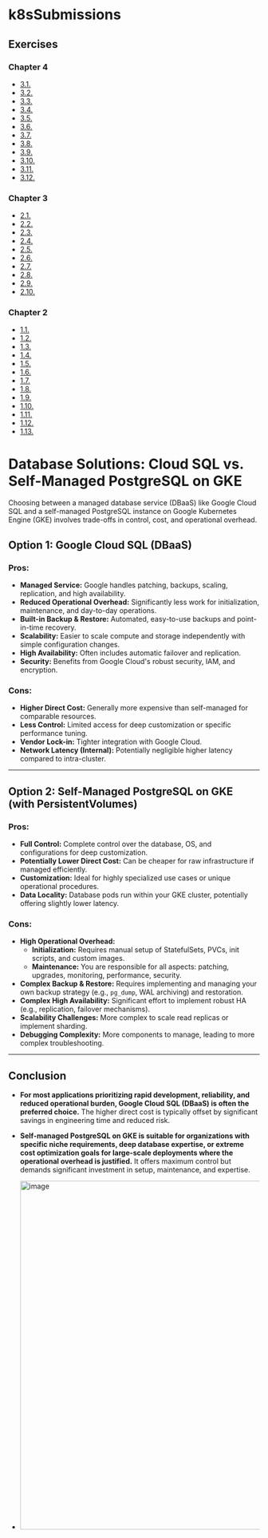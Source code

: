 # k8sSubmissions

## Exercises

### Chapter 4

- [3.1.](https://github.com/mhonganm/k8sSubmissions/releases/tag/3.1)
- [3.2.](https://github.com/mhonganm/k8sSubmissions/releases/tag/3.2)
- [3.3.](https://github.com/mhonganm/k8sSubmissions/releases/tag/3.3)
- [3.4.](https://github.com/mhonganm/k8sSubmissions/releases/tag/3.4)
- [3.5.](https://github.com/mhonganm/k8sSubmissions/releases/tag/3.5)
- [3.6.](https://github.com/mhonganm/k8sSubmissions/releases/tag/3.6)
- [3.7.](https://github.com/mhonganm/k8sSubmissions/releases/tag/3.7)
- [3.8.](https://github.com/mhonganm/k8sSubmissions/releases/tag/3.8)
- [3.9.](https://github.com/mhonganm/k8sSubmissions/releases/tag/3.9)
- [3.10.](https://github.com/mhonganm/k8sSubmissions/releases/tag/3.10)
- [3.11.](https://github.com/mhonganm/k8sSubmissions/releases/tag/3.11)
- [3.12.](https://github.com/mhonganm/k8sSubmissions/releases/tag/3.12)
  
### Chapter 3

- [2.1.](https://github.com/mhonganm/k8sSubmissions/releases/tag/2.1)
- [2.2.](https://github.com/mhonganm/k8sSubmissions/releases/tag/2.2)
- [2.3.](https://github.com/mhonganm/k8sSubmissions/releases/tag/2.3)
- [2.4.](https://github.com/mhonganm/k8sSubmissions/releases/tag/2.4)
- [2.5.](https://github.com/mhonganm/k8sSubmissions/releases/tag/2.5)
- [2.6.](https://github.com/mhonganm/k8sSubmissions/releases/tag/2.6)
- [2.7.](https://github.com/mhonganm/k8sSubmissions/releases/tag/2.7)
- [2.8.](https://github.com/mhonganm/k8sSubmissions/releases/tag/2.8)
- [2.9.](https://github.com/mhonganm/k8sSubmissions/releases/tag/2.9)
- [2.10.](https://github.com/mhonganm/k8sSubmissions/releases/tag/2.10)

### Chapter 2

- [1.1.](https://github.com/mhonganm/k8sSubmissions/releases/tag/1.1)
- [1.2.](https://github.com/mhonganm/k8sSubmissions/releases/tag/1.2)
- [1.3.](https://github.com/mhonganm/k8sSubmissions/releases/tag/1.3)
- [1.4.](https://github.com/mhonganm/k8sSubmissions/releases/tag/1.4)
- [1.5.](https://github.com/mhonganm/k8sSubmissions/releases/tag/1.5)
- [1.6.](https://github.com/mhonganm/k8sSubmissions/releases/tag/1.6)
- [1.7.](https://github.com/mhonganm/k8sSubmissions/releases/tag/1.7)
- [1.8.](https://github.com/mhonganm/k8sSubmissions/releases/tag/1.8)
- [1.9.](https://github.com/mhonganm/k8sSubmissions/releases/tag/1.9)
- [1.10.](https://github.com/mhonganm/k8sSubmissions/releases/tag/1.10)
- [1.11.](https://github.com/mhonganm/k8sSubmissions/releases/tag/1.11)
- [1.12.](https://github.com/mhonganm/k8sSubmissions/releases/tag/1.12)
- [1.13.](https://github.com/mhonganm/k8sSubmissions/releases/tag/1.13)


# Database Solutions: Cloud SQL vs. Self-Managed PostgreSQL on GKE

Choosing between a managed database service (DBaaS) like Google Cloud SQL and a self-managed PostgreSQL instance on Google Kubernetes Engine (GKE) involves trade-offs in control, cost, and operational overhead.

## Option 1: Google Cloud SQL (DBaaS)

### Pros:
* **Managed Service:** Google handles patching, backups, scaling, replication, and high availability.
* **Reduced Operational Overhead:** Significantly less work for initialization, maintenance, and day-to-day operations.
* **Built-in Backup & Restore:** Automated, easy-to-use backups and point-in-time recovery.
* **Scalability:** Easier to scale compute and storage independently with simple configuration changes.
* **High Availability:** Often includes automatic failover and replication.
* **Security:** Benefits from Google Cloud's robust security, IAM, and encryption.

### Cons:
* **Higher Direct Cost:** Generally more expensive than self-managed for comparable resources.
* **Less Control:** Limited access for deep customization or specific performance tuning.
* **Vendor Lock-in:** Tighter integration with Google Cloud.
* **Network Latency (Internal):** Potentially negligible higher latency compared to intra-cluster.

---

## Option 2: Self-Managed PostgreSQL on GKE (with PersistentVolumes)

### Pros:
* **Full Control:** Complete control over the database, OS, and configurations for deep customization.
* **Potentially Lower Direct Cost:** Can be cheaper for raw infrastructure if managed efficiently.
* **Customization:** Ideal for highly specialized use cases or unique operational procedures.
* **Data Locality:** Database pods run within your GKE cluster, potentially offering slightly lower latency.

### Cons:
* **High Operational Overhead:**
    * **Initialization:** Requires manual setup of StatefulSets, PVCs, init scripts, and custom images.
    * **Maintenance:** You are responsible for all aspects: patching, upgrades, monitoring, performance, security.
* **Complex Backup & Restore:** Requires implementing and managing your own backup strategy (e.g., `pg_dump`, WAL archiving) and restoration.
* **Complex High Availability:** Significant effort to implement robust HA (e.g., replication, failover mechanisms).
* **Scalability Challenges:** More complex to scale read replicas or implement sharding.
* **Debugging Complexity:** More components to manage, leading to more complex troubleshooting.

---

## Conclusion

* **For most applications prioritizing rapid development, reliability, and reduced operational burden, Google Cloud SQL (DBaaS) is often the preferred choice.** The higher direct cost is typically offset by significant savings in engineering time and reduced risk.
* **Self-managed PostgreSQL on GKE is suitable for organizations with specific niche requirements, deep database expertise, or extreme cost optimization goals for large-scale deployments where the operational overhead is justified.** It offers maximum control but demands significant investment in setup, maintenance, and expertise.

  
* <img width="1207" height="699" alt="image" src="https://github.com/user-attachments/assets/36fe966e-4975-458e-acf5-be88f4929132" />

